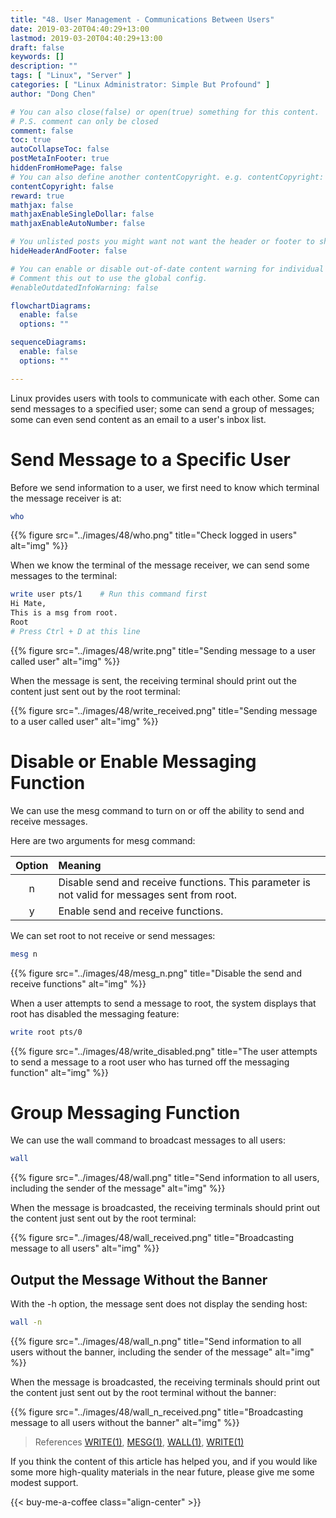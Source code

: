 ```yaml
---
title: "48. User Management - Communications Between Users"
date: 2019-03-20T04:40:29+13:00
lastmod: 2019-03-20T04:40:29+13:00
draft: false
keywords: []
description: ""
tags: [ "Linux", "Server" ]
categories: [ "Linux Administrator: Simple But Profound" ]
author: "Dong Chen"

# You can also close(false) or open(true) something for this content.
# P.S. comment can only be closed
comment: false
toc: true
autoCollapseToc: false
postMetaInFooter: true
hiddenFromHomePage: false
# You can also define another contentCopyright. e.g. contentCopyright: "This is another copyright."
contentCopyright: false
reward: true
mathjax: false
mathjaxEnableSingleDollar: false
mathjaxEnableAutoNumber: false

# You unlisted posts you might want not want the header or footer to show
hideHeaderAndFooter: false

# You can enable or disable out-of-date content warning for individual post.
# Comment this out to use the global config.
#enableOutdatedInfoWarning: false

flowchartDiagrams:
  enable: false
  options: ""

sequenceDiagrams: 
  enable: false
  options: ""

---
```


<!--more-->

Linux provides users with tools to communicate with each other. Some can send messages to a specified user; some can send a group of messages; some can even send content as an email to a user's inbox list.

# Send Message to a Specific User

Before we send information to a user, we first need to know which terminal the message receiver is at:

```bash
who
```

{{% figure src="../images/48/who.png" title="Check logged in users" alt="img" %}}

When we know the terminal of the message receiver, we can send some messages to the terminal:

```bash
write user pts/1    # Run this command first
Hi Mate,
This is a msg from root.
Root
# Press Ctrl + D at this line
```

{{% figure src="../images/48/write.png" title="Sending message to a user called user" alt="img" %}}

When the message is sent, the receiving terminal should print out the content just sent out by the root terminal:

{{% figure src="../images/48/write_received.png" title="Sending message to a user called user" alt="img" %}}

# Disable or Enable Messaging Function

We can use the mesg command to turn on or off the ability to send and receive messages.

Here are two arguments for mesg command:

| Option | Meaning |
|:---------------:|:---------------|
| n | Disable send and receive functions. This parameter is not valid for messages sent from root. |
| y | Enable send and receive functions. |

We can set root to not receive or send messages:

```bash
mesg n
```

{{% figure src="../images/48/mesg_n.png" title="Disable the send and receive functions" alt="img" %}}

When a user attempts to send a message to root, the system displays that root has disabled the messaging feature:

```bash
write root pts/0
```

{{% figure src="../images/48/write_disabled.png" title="The user attempts to send a message to a root user who has turned off the messaging function" alt="img" %}}

# Group Messaging Function

We can use the wall command to broadcast messages to all users:

```bash
wall
```

{{% figure src="../images/48/wall.png" title="Send information to all users, including the sender of the message" alt="img" %}}

When the message is broadcasted, the receiving terminals should print out the content just sent out by the root terminal:

{{% figure src="../images/48/wall_received.png" title="Broadcasting message to all users" alt="img" %}}

## Output the Message Without the Banner

With the -h option, the message sent does not display the sending host:

```bash
wall -n
```

{{% figure src="../images/48/wall_n.png" title="Send information to all users without the banner, including the sender of the message" alt="img" %}}

When the message is broadcasted, the receiving terminals should print out the content just sent out by the root terminal without the banner:

{{% figure src="../images/48/wall_n_received.png" title="Broadcasting message to all users without the banner" alt="img" %}}

> References
> [WRITE(1)](http://man7.org/linux/man-pages/man1/write.1.html),
> [MESG(1)](http://man7.org/linux/man-pages/man1/mesg.1.html),
> [WALL(1)](http://man7.org/linux/man-pages/man1/wall.1.html),
> [WRITE(1)](http://man7.org/linux/man-pages/man1/write.1.html)

If you think the content of this article has helped you, and if you would like some more high-quality materials in the near future, please give me some modest support.

<!-- Buy Me a Coffee Button -->
{{< buy-me-a-coffee class="align-center" >}}
